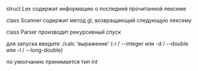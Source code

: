 struct Lex содержит информацию о последней прочитанной лексеме

class Scanner содержит метод gl, возвращающий следующую лексему

class Parser производит рекурсивный спуск

для запуска введите ./calc 'выражение' (-i / --integer или -d / --double или -l / --long-double)

по умолчанию принимается тип int
